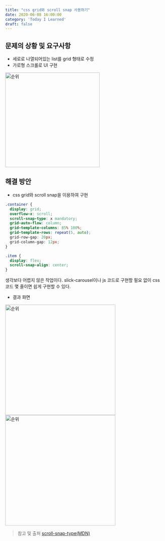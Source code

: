 ```yaml
---
title: "css grid와 scroll snap 사용하기"
date: 2020-06-08 16:00:00
category: 'Today I Learned'
draft: false
---
```




## 문제의 상황 및 요구사항

- 세로로 나열되어있는 list를 grid 형태로 수정
- 가로형 스크롤로 UI 구현

<img width="300" alt="순위" src="https://user-images.githubusercontent.com/36187948/84028795-51dbc000-a9cc-11ea-9d45-10c8cfeabd48.png">





## 해결 방안

- css grid와 scroll snap을 이용하여 구현

```scss
.container {
  display: grid;
  overflow-x: scroll;
  scroll-snap-type: x mandatory;
  grid-auto-flow: column;
  grid-template-columns: 85% 100%;
  grid-template-rows: repeat(5, auto);
  grid-row-gap: 20px;
  grid-column-gap: 12px;
}
```

```scss
.item {
  display: flex;
  scroll-snap-align: center;
}
```

생각보다 어렵지 않은 작업이다. slick-carousel이나 js 코드로 구현할 필요 없이 css 코드 몇 줄이면 쉽게 구현할 수 있다.

- 결과 화면

<img width="350"  alt="순위" src="https://user-images.githubusercontent.com/36187948/84004692-e9c6b300-a9a6-11ea-9f29-0d6f6d010082.png"> <img width="350" alt="순위" src="https://user-images.githubusercontent.com/36187948/84004696-eaf7e000-a9a6-11ea-806f-535114ed0324.png">

> 참고 및 출처
> [scroll-snap-type(MDN)](https://developer.mozilla.org/en-US/docs/Web/CSS/scroll-snap-type)
